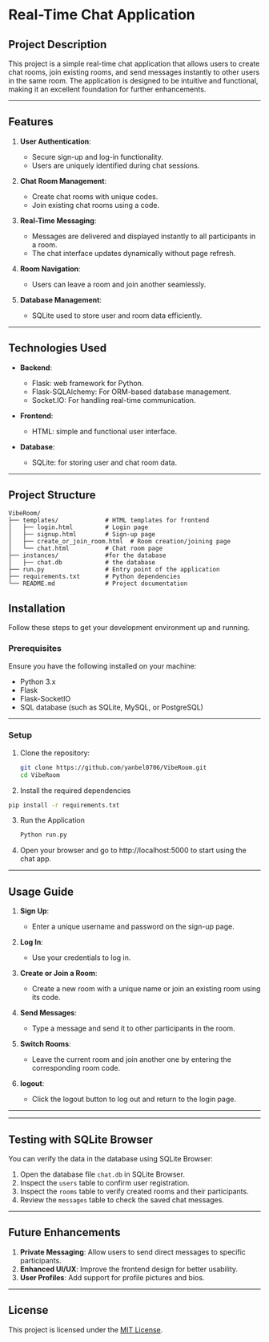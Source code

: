 # Real-Time Chat Application

## Project Description
This project is a simple real-time chat application that allows users to create chat rooms, join existing rooms, and send messages instantly to other users in the same room. The application is designed to be intuitive and functional, making it an excellent foundation for further enhancements.

---

## Features
1. **User Authentication**:
   - Secure sign-up and log-in functionality.
   - Users are uniquely identified during chat sessions.

2. **Chat Room Management**:
   - Create chat rooms with unique codes.
   - Join existing chat rooms using a code.

3. **Real-Time Messaging**:
   - Messages are delivered and displayed instantly to all participants in a room.
   - The chat interface updates dynamically without page refresh.

4. **Room Navigation**:
   - Users can leave a room and join another seamlessly.

5. **Database Management**:
   - SQLite used to store user and room data efficiently.
---

## Technologies Used
- **Backend**:
  - Flask: web framework for Python.
  - Flask-SQLAlchemy: For ORM-based database management.
  - Socket.IO: For handling real-time communication.

- **Frontend**:
  - HTML: simple and functional user interface.

- **Database**:
  - SQLite:  for storing user and chat room data.

---

## Project Structure
```
VibeRoom/
├── templates/             # HTML templates for frontend
│   ├── login.html         # Login page
│   ├── signup.html        # Sign-up page
│   ├── create_or_join_room.html  # Room creation/joining page
│   └── chat.html          # Chat room page
├── instances/             #for the database
│   ├── chat.db            # the database                         
├── run.py                 # Entry point of the application
├── requirements.txt       # Python dependencies
└── README.md              # Project documentation
```

## Installation

Follow these steps to get your development environment up and running.

### Prerequisites

Ensure you have the following installed on your machine:

- Python 3.x
- Flask
- Flask-SocketIO
- SQL database (such as SQLite, MySQL, or PostgreSQL)
---

### Setup

1. Clone the repository:

   ```bash
   git clone https://github.com/yanbel0706/VibeRoom.git
   cd VibeRoom
   ```
 2. Install the required dependencies
   ```bash
   pip install -r requirements.txt
   ```
3. Run the Application
   ```bash
   Python run.py
   ```
4. Open your browser and go to http://localhost:5000 to start using the chat app.
   
---

## Usage Guide
1. **Sign Up**:
   - Enter a unique username and password on the sign-up page.

2. **Log In**:
   - Use your credentials to log in.

3. **Create or Join a Room**:
   - Create a new room with a unique name or join an existing room using its code.

4. **Send Messages**:
   - Type a message and send it to other participants in the room.

5. **Switch Rooms**:
   - Leave the current room and join another one by entering the corresponding room code.

6. **logout**:
   - Click the logout button to log out and return to the login page.

---

---

## Testing with SQLite Browser
You can verify the data in the database using SQLite Browser:
1. Open the database file `chat.db` in SQLite Browser.
2. Inspect the `users` table to confirm user registration.
3. Inspect the `rooms` table to verify created rooms and their participants.
4. Review the `messages` table to check the saved chat messages.

---

## Future Enhancements
1. **Private Messaging**: Allow users to send direct messages to specific participants.
2. **Enhanced UI/UX**: Improve the frontend design for better usability.
3. **User Profiles**: Add support for profile pictures and bios.

---

## License
This project is licensed under the [MIT License](https://opensource.org/licenses/MIT).
